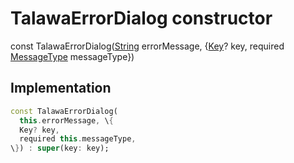 


# TalawaErrorDialog constructor






const
TalawaErrorDialog([String](https:api.flutter.dev/flutter/dart-core/String-class.html) errorMessage, \{[Key](https:api.flutter.dev/flutter/foundation/Key-class.html)? key, required [MessageType](../../enums_enums/MessageType.md) messageType\})





## Implementation

```dart
const TalawaErrorDialog(
  this.errorMessage, \{
  Key? key,
  required this.messageType,
\}) : super(key: key);
```







